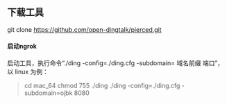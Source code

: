 ## 下载工具


  git clone https://github.com/open-dingtalk/pierced.git
#### 启动ngrok
  启动工具，执行命令“./ding -config=./ding.cfg -subdomain= 域名前缀 端口”，以 linux 为例：


>cd mac_64
>chmod 755 ./ding
>./ding -config=./ding.cfg -subdomain=ojbk 8080
